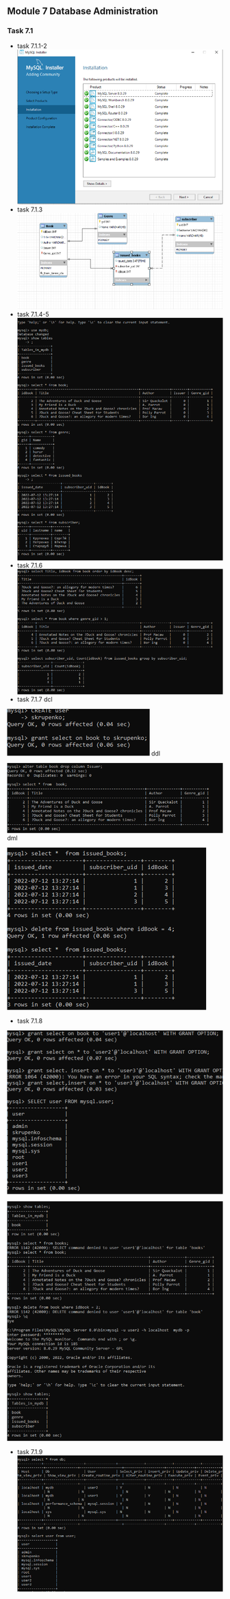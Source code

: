 ## Module 7 Database Administration
### Task 7.1
 + task 7.1.1-2
 ![alt task711](/m7/images/t711.png)
+ task 7.1.3
 ![alt task712](/m7/images/t713.png)
+ task 7.1.4-5
 ![alt task714](/m7/images/t714-5.png)
+ task 7.1.6
 ![alt task716](/m7/images/t716.png)
+ task 7.1.7
  dcl

 ![alt dcl](/m7/images/t717dcl.png)
  ddl

 ![alt ddl](/m7/images/t717ddl.png)
  dml

 ![alt dml](/m7/images/t717dml.png)
+ task 7.1.8
  
 ![alt task718](/m7/images/t718.png)

 ![alt task7181](/m7/images/t7181.png)
+ task 7.1.9
 ![alt task716](/m7/images/t719.png)


